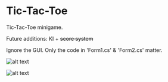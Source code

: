 # Tic-Tac-Toe

Tic-Tac-Toe minigame.

Future additions: KI + ~~score system~~

Ignore the GUI. Only the code in 'Form1.cs' & 'Form2.cs' matter.

![alt text](https://i.imgur.com/0IJRDJx.png)

![alt text](https://i.imgur.com/NRXDV3j.png)


